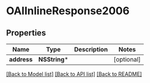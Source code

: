 # OAIInlineResponse2006

## Properties
Name | Type | Description | Notes
------------ | ------------- | ------------- | -------------
**address** | **NSString*** |  | [optional] 

[[Back to Model list]](../README.md#documentation-for-models) [[Back to API list]](../README.md#documentation-for-api-endpoints) [[Back to README]](../README.md)


